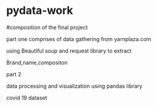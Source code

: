 # pydata-work
#composition of the final project


part one
comprises of data gathering from yarnplaza.com 

using Beautiful soup and request library to extract 

Brand,name,compositon


part 2

data processing and visualization using pandas library 

covid 19 dataset 
